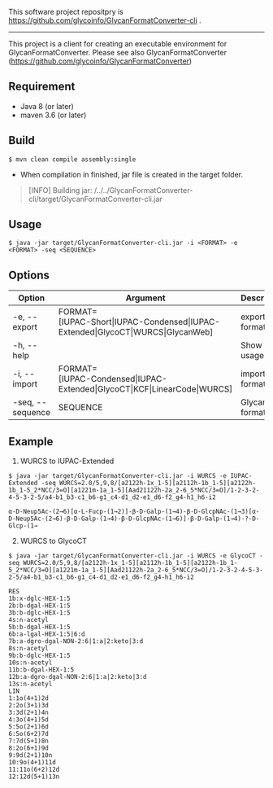 This software project repositpry is https://github.com/glycoinfo/GlycanFormatConverter-cli .

-----------------
This project is a client for creating an executable environment for GlycanFormatConverter.
Please see also GlycanFormatConverter (https://github.com/glycoinfo/GlycanFormatConverter)

## Requirement
* Java 8 (or later)
* maven 3.6 (or later)

## Build
```
$ mvn clean compile assembly:single
```

* When compilation in finished, jar file is created in the target folder.
>[INFO] Building jar: /../../GlycanFormatConverter-cli/target/GlycanFormatConverter-cli.jar

## Usage
```
$ java -jar target/GlycanFormatConverter-cli.jar -i <FORMAT> -e <FORMAT> -seq <SEQUENCE>
```

## Options
|Option|Argument|Description|
| ---- |  ----  |    ----   |
|-e, --export|FORMAT=<br>[IUPAC-Short\|IUPAC-Condensed\|IUPAC-Extended\|GlycoCT\|WURCS\|GlycanWeb]|export format|
|-h, --help||Show usage help|
|-i, --import|FORMAT=<br>[IUPAC-Condensed\|IUPAC-Extended\|GlycoCT\|KCF\|LinearCode\|WURCS]|import format|
|-seq, --sequence|SEQUENCE|Glycan text format|

## Example
1. WURCS to IUPAC-Extended
```
$ java -jar target/GlycanFormatConverter-cli.jar -i WURCS -e IUPAC-Extended -seq WURCS=2.0/5,9,8/[a2122h-1x_1-5][a2112h-1b_1-5][a2122h-1b_1-5_2*NCC/3=O][a1221m-1a_1-5][Aad21122h-2a_2-6_5*NCC/3=O]/1-2-3-2-4-5-3-2-5/a4-b1_b3-c1_b6-g1_c4-d1_d2-e1_d6-f2_g4-h1_h6-i2
```
```
α-D-Neup5Ac-(2→6)[α-L-Fucp-(1→2)]-β-D-Galp-(1→4)-β-D-GlcpNAc-(1→3)[α-D-Neup5Ac-(2→6)-β-D-Galp-(1→4)-β-D-GlcpNAc-(1→6)]-β-D-Galp-(1→4)-?-D-Glcp-(1→
```

2. WURCS to GlycoCT
```
$ java -jar target/GlycanFormatConverter-cli.jar -i WURCS -e GlycoCT -seq WURCS=2.0/5,9,8/[a2122h-1x_1-5][a2112h-1b_1-5][a2122h-1b_1-5_2*NCC/3=O][a1221m-1a_1-5][Aad21122h-2a_2-6_5*NCC/3=O]/1-2-3-2-4-5-3-2-5/a4-b1_b3-c1_b6-g1_c4-d1_d2-e1_d6-f2_g4-h1_h6-i2
```
```
RES
1b:x-dglc-HEX-1:5
2b:b-dgal-HEX-1:5
3b:b-dglc-HEX-1:5
4s:n-acetyl
5b:b-dgal-HEX-1:5
6b:a-lgal-HEX-1:5|6:d
7b:a-dgro-dgal-NON-2:6|1:a|2:keto|3:d
8s:n-acetyl
9b:b-dglc-HEX-1:5
10s:n-acetyl
11b:b-dgal-HEX-1:5
12b:a-dgro-dgal-NON-2:6|1:a|2:keto|3:d
13s:n-acetyl
LIN
1:1o(4+1)2d
2:2o(3+1)3d
3:3d(2+1)4n
4:3o(4+1)5d
5:5o(2+1)6d
6:5o(6+2)7d
7:7d(5+1)8n
8:2o(6+1)9d
9:9d(2+1)10n
10:9o(4+1)11d
11:11o(6+2)12d
12:12d(5+1)13n
```
